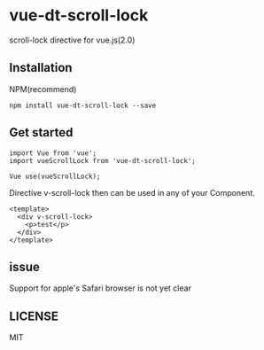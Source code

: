 # vue-dt-scroll-lock
scroll-lock directive for vue.js(2.0)

## Installation
NPM(recommend)
```
npm install vue-dt-scroll-lock --save
```
## Get started
```
import Vue from 'vue';
import vueScrollLock from 'vue-dt-scroll-lock';

Vue use(vueScrollLock);
```
Directive v-scroll-lock then can be used in any of your Component.
```
<template>
  <div v-scroll-lock>
    <p>test</p>
  </div>
</template>
```
## issue
Support for apple's Safari browser is not yet clear
## LICENSE
MIT